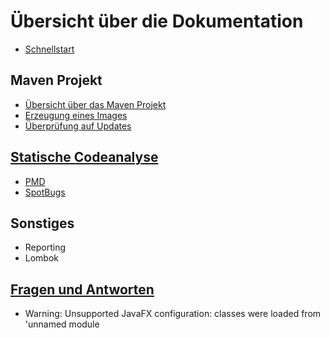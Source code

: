 # Übersicht über die Dokumentation

- [Schnellstart](QuickStart.md)

## Maven Projekt
- [Übersicht über das Maven Projekt](MavenProject.md)
- [Erzeugung eines Images](ImageCreation.md)
- [Überprüfung auf Updates](CheckUpdates.md)

## [Statische Codeanalyse](StaticCodeAnalysis.md)
- [PMD](PMD.md)
- [SpotBugs](SpotBugs.md)

## Sonstiges
- Reporting
- Lombok

## [Fragen und Antworten](qa.md)
- Warning: Unsupported JavaFX configuration: classes were loaded from 'unnamed module